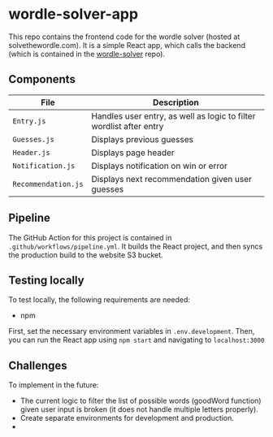 # wordle-solver-app

This repo contains the frontend code for the wordle solver (hosted at solvethewordle.com). It is a simple React app, which calls the backend (which is contained in the [wordle-solver](https://github.com/landgrafjacob/wordle-solver) repo). 

## Components

|  File               | Description                                                         |
|---------------------|---------------------------------------------------------------------|
| `Entry.js`          | Handles user entry, as well as logic to filter wordlist after entry |
| `Guesses.js`        | Displays previous guesses                                           |
| `Header.js`         | Displays page header                                                |
| `Notification.js`   | Displays notification on win or error                               |
| `Recommendation.js` | Displays next recommendation given user guesses                     |

## Pipeline

The GitHub Action for this project is contained in `.github/workflows/pipeline.yml`. It builds the React project, and then syncs the production build to the website S3 bucket.

## Testing locally

To test locally, the following requirements are needed:
* npm

First, set the necessary environment variables in `.env.development`. Then, you can run the React app using `npm start` and navigating to `localhost:3000`

## Challenges
To implement in the future:
* The current logic to filter the list of possible words (goodWord function) given user input is broken (it does not handle multiple letters properly).
* Create separate environments for development and production.
* 

